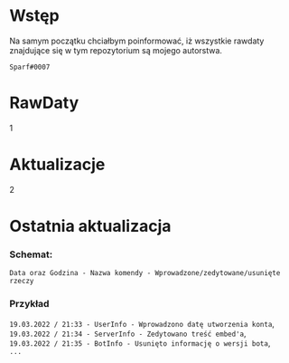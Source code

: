 # Wstęp
Na samym początku chciałbym poinformować, iż wszystkie rawdaty znajdujące się w tym repozytorium są mojego autorstwa.

`Sparf#0007`

# RawDaty
1

# Aktualizacje
2

# Ostatnia aktualizacja
### **Schemat:**
`Data oraz Godzina - Nazwa komendy - Wprowadzone/zedytowane/usunięte rzeczy`
### **Przykład**
`19.03.2022 / 21:33 - UserInfo - Wprowadzono datę utworzenia konta`,                                                                                                
`19.03.2022 / 21:34 - ServerInfo - Zedytowano treść embed'a`,                                                                                                       
`19.03.2022 / 21:35 - BotInfo - Usunięto informację o wersji bota`,                                                                                           
`...`
